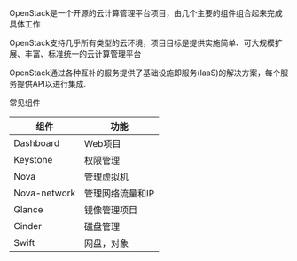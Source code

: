 <!--
 * @Description: 
 * @Version: 1.0
 * @Author: DaLao
 * @Email: dalao_li@163.com
 * @Date: 2021-03-10 13:19:22
 * @LastEditors: DaLao
 * @LastEditTime: 2021-11-14 14:19:05
-->

OpenStack是一个开源的云计算管理平台项目，由几个主要的组件组合起来完成具体工作

OpenStack支持几乎所有类型的云环境，项目目标是提供实施简单、可大规模扩展、丰富、标准统一的云计算管理平台

OpenStack通过各种互补的服务提供了基础设施即服务(IaaS)的解决方案，每个服务提供API以进行集成.

常见组件

| 组件         | 功能             |
| ------------ | ---------------- |
| Dashboard    | Web项目          |
| Keystone     | 权限管理         |
| Nova         | 管理虚拟机       |
| Nova-network | 管理网络流量和IP |
| Glance       | 镜像管理项目     |
| Cinder       | 磁盘管理         |
| Swift        | 网盘，对象       |